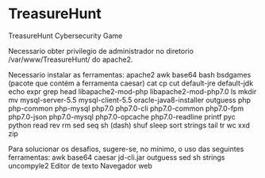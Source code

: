 # TreasureHunt
TreasureHunt Cybersecurity Game

Necessario obter privilegio de administrador no diretorio /var/www/TreasureHunt/ do apache2.

Necessario instalar as ferramentas:
apache2
awk
base64
bash
bsdgames (pacote que contém a ferramenta caesar)
cat
cp
cut
default-jre
default-jdk
echo
expr
grep
head
libapache2-mod-php
libapache2-mod-php7.0
ls
mkdir
mv
mysql-server-5.5
mysql-client-5.5
oracle-java8-installer
outguess
php
php-common
php-mysql
php7.0
php7.0-cli
php7.0-common
php7.0-fpm
php7.0-json
php7.0-mysql
php7.0-opcache
php7.0-readline
printf
pyc
python
read
rev
rm
sed
seq
sh (dash)
shuf
sleep
sort
strings
tail
tr
wc
xxd
zip

Para solucionar os desafios, sugere-se, no mínimo, o uso das seguintes ferramentas:
awk
base64
caesar
jd-cli.jar
outguess
sed
sh
strings
uncompyle2
Editor de texto
Navegador web
